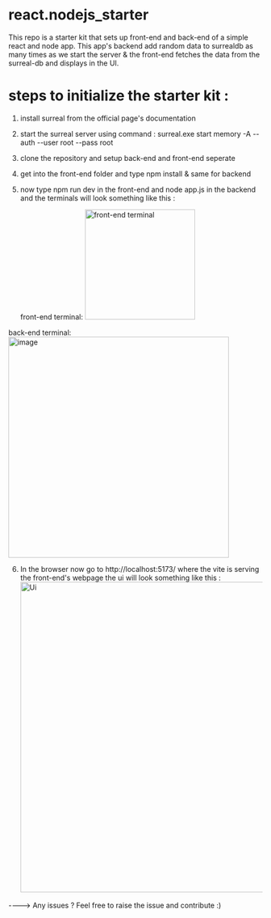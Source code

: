 # react.nodejs_starter
This repo is a starter kit that sets up front-end and back-end of a simple react and node app. This app's backend add random data to surrealdb as many times as we start the server & the front-end fetches the data from the surreal-db and displays in the UI.
# steps to initialize the starter kit :
1. install surreal from the official page's documentation
2. start the surreal server using command : surreal.exe start memory -A --auth --user root --pass root
3. clone the repository and setup back-end and front-end seperate
4. get into the front-end folder and type npm install & same for backend
5. now type npm run dev in the front-end and node app.js in the backend and the terminals will look something like this :

   front-end terminal:
   <img width="218" alt="front-end terminal" src="https://github.com/MSaiKiran9/react.nodejs_starter/assets/116418856/f3373ab4-513c-41a6-8c6c-137303405a27">

  back-end terminal:
<img width="437" alt="image" src="https://github.com/MSaiKiran9/react.nodejs_starter/assets/116418856/e615d44b-a2d3-41a7-befc-bcb3ff621bf0">

6. In the browser now go to http://localhost:5173/ where the vite is serving the front-end's webpage the ui will look something like this :
   <img width="614" alt="Ui" src="https://github.com/MSaiKiran9/react.nodejs_starter/assets/116418856/aec8e67c-1517-4779-a1ed-220f751cebc2">

----> Any issues ?
   Feel free to raise the issue and contribute :)
